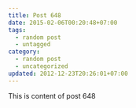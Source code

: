 ```yaml
---
title: Post 648
date: 2015-02-06T00:20:48+07:00
tags:
  - random post
  - untagged
category:
  - random post
  - uncategorized
updated: 2012-12-23T20:26:01+07:00
---
```

This is content of post 648